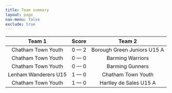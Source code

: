 ```yaml
---
title: Team summary
layout: page
nav-menu: false
exclude: true
---
```




|        Team 1        |    Score    |           Team 2            |
|:--------------------:|:-----------:|:---------------------------:|
|  Chatham Town Youth  | 0 &mdash; 2 | Borough Green Juniors U15 A |
|  Chatham Town Youth  | 0 &mdash; 0 |      Barming Warriors       |
|  Chatham Town Youth  | 0 &mdash; 0 |       Barming Gunners       |
| Lenham Wanderers U15 | 1 &mdash; 0 |     Chatham Town Youth      |
|  Chatham Town Youth  | 1 &mdash; 0 |   Hartley de Sales U15 A    |

 <br /><br /><br />